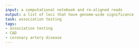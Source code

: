 ```yaml
---
input: a computational notebook and re-aligned reads
output: a list of loci that have genome-wide significance
task: association testing
tags:
- association testing
- CAD
- coronary artery disease
---
```


